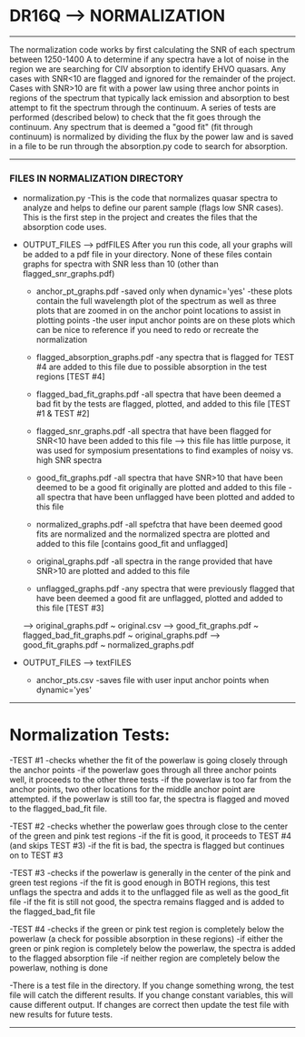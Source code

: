 # DR16Q --> NORMALIZATION

------------------------------------------------------------------------------------------------------------------------------------------------------------------------------------------------------

The normalization code works by first calculating the SNR of each spectrum between 1250-1400 A to determine if any spectra have a lot of noise in the region we are searching for CIV absorption to identify EHVO quasars. Any cases with SNR<10 are flagged and ignored for the remainder of the project. Cases with SNR>10 are fit with a power law using three anchor points in regions of the spectrum that typically lack emission and absorption to best attempt to fit the spectrum through the continuum. A series of tests are performed (described below) to check that the fit goes through the continuum. Any spectrum that is deemed a "good fit" (fit through continuum) is normalized by dividing the flux by the power law and is saved in a file to be run through the absorption.py code to search for absorption. 

------------------------------------------------------------------------------------------------------------------------------------------------------------------------------------------------------
### FILES IN NORMALIZATION DIRECTORY
- normalization.py
    -This is the code that normalizes quasar spectra to analyze and helps to define our parent sample (flags low SNR cases). This is the first step in the project and creates the files that the absorption code uses. 

- OUTPUT_FILES --> pdfFILES
    After you run this code, all your graphs will be added to a pdf file in your directory. None of these files contain graphs for spectra with SNR less than 10 (other than flagged_snr_graphs.pdf)

    - anchor_pt_graphs.pdf
        -saved only when dynamic='yes'
        -these plots contain the full wavelength plot of the spectrum as well as three plots that are zoomed in on the anchor point locations to assist in plotting points
        -the user input anchor points are on these plots which can be nice to reference if you need to redo or recreate the normalization

    - flagged_absorption_graphs.pdf
        -any spectra that is flagged for TEST #4 are added to this file due to possible absorption in the test regions [TEST #4]

    - flagged_bad_fit_graphs.pdf
        -all spectra that have been deemed a bad fit by the tests are flagged, plotted, and added to this file [TEST #1 & TEST #2] 

    - flagged_snr_graphs.pdf
        -all spectra that have been flagged for SNR<10 have been added to this file --> this file has little purpose, it was used for symposium presentations to find examples of noisy vs. high SNR spectra

    - good_fit_graphs.pdf
        -all spectra that have SNR>10 that have been deemed to be a good fit originally are plotted and added to this file
        -all spectra that have been unflagged have been plotted and added to this file

    - normalized_graphs.pdf
        -all spefctra that have been deemed good fits are normalized and the normalized spectra are plotted and added to this file [contains good_fit and unflagged]

    - original_graphs.pdf
        -all spectra in the range provided that have SNR>10 are plotted and added to this file

    - unflagged_graphs.pdf
        -any spectra that were previously flagged that have been deemed a good fit are unflagged, plotted and added to this file [TEST #3] 
    
    --> original_graphs.pdf ~ original.csv
    --> good_fit_graphs.pdf ~ flagged_bad_fit_graphs.pdf ~ original_graphs.pdf
    --> good_fit_graphs.pdf ~ normalized_graphs.pdf

- OUTPUT_FILES --> textFILES
    - anchor_pts.csv
        -saves file with user input anchor points when dynamic='yes'

------------------------------------------------------------------------------------------------------------------------------------------------------------------------------------------------------
# Normalization Tests:

-TEST #1
    -checks whether the fit of the powerlaw is going closely through the anchor points
        -if the powerlaw goes through all three anchor points well, it proceeds to the other three tests
        -if the powerlaw is too far from the anchor points, two other locations for the middle anchor point are attempted. if the powerlaw is still too far, the spectra is flagged and moved to the flagged_bad_fit file. 

-TEST #2
    -checks whether the powerlaw goes through close to the center of the green and pink test regions
        -if the fit is good, it proceeds to TEST #4 (and skips TEST #3)
        -if the fit is bad, the spectra is flagged but continues on to TEST #3
    
-TEST #3
    -checks if the powerlaw is generally in the center of the pink and green test regions
        -if the fit is good enough in BOTH regions, this test unflags the spectra and adds it to the unflagged file as well as the good_fit file
        -if the fit is still not good, the spectra remains flagged and is added to the flagged_bad_fit file
    
-TEST #4
    -checks if the green or pink test region is completely below the powerlaw (a check for possible absorption in these regions)
        -if either the green or pink region is completely below the powerlaw, the spectra is added to the flagged absorption file
        -if neither region are completely below the powerlaw, nothing is done

-There is a test file in the directory. If you change something wrong, the test file will catch the different results. If you change constant variables, this will cause different output. 
  If changes are correct then update the test file with new results for future tests.


------------------------------------------------------------------------------------------------------------------------------------------------------------------------------------------------------